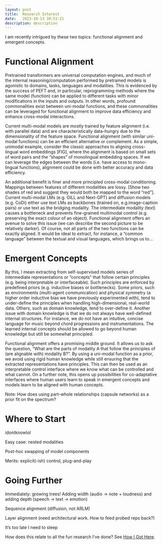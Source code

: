 ```yaml
---
layout: post
title:  Research Interest
date:   2023-10-13 10:51:21
description: description
---
```

I am recently intrigued by these two topics: functional alignment and emergent concepts.

# Functional Alignment

Pretrained transformers are universal computation engines, and much of the internal reasoning/computation performed by pretrained models is agonistic to domains, tasks, languages and modalities. This is evidenced by the success of PEFT and, in particular, reprogramming methods where the same model (function) can be applied to different tasks with minor modifications in the inputs and outputs. In other words, profound commonalities exist between uni-modal functions, and these commonalities can be leveraged for functional alignment to improve data efficiency and enhance cross-modal interactions.

Current multi-modal models are mostly trained by feature alignment (i.e. with parallel data) and are characteristically data-hungry due to the dimensionality of the feature space. Functional alignment (with similar uni-modal functions) can be an efficient alternative or complement. As a simple, unimodal example, consider the classic approaches to aligning cross-lingual word embeddings [FIG], where the alignment is based on small sets of word pairs and the “shapes” of monolingual embedding spaces. If we can leverage the edges between the words (i.e. have access to mono-lingual functions), alignment could be done with better accuracy and data efficiency.

An additional benefit is finer and more principled cross-modal conditioning. Mappings between features of different modalities are lossy. [Show two shades of red and suggest they would both be mapped to the word “red”]. Current multi-modal LMs (e.g. GILL and Next-GPT) and diffusion models (e.g. CoDi) either use text LMs as backbones (trained on, e.g.image-caption pairs) or use text as the bridging modality. The intermediate modality (text) causes a bottleneck and prevents fine-grained multimodal control (e.g. preserving the exact colour of an object). Functional alignment offers an avenue to solve this issue (we can describe the second picture to be relatively darker). Of course, not all parts of the two functions can be exactly aligned. It would be ideal to extract, for instance, a “common language” between the textual and visual languages, which brings us to…

# Emergent Concepts

By this, I mean extracting from self-supervised models series of intermediate representations or “concepts” that follow certain principles (e.g. being interpretable or interfaceable). Such principles are enforced by predefined priors (e.g. inductive biases or bottlenecks). Some priors, such as environments (multi-agent communication) and physical symmetry (a higher order inductive bias we have previously experimented with), tend to under-define the principles when handling high-dimensional, real-world data. Others, such as domain knowledge, tend to over-define it. Another issue with domain knowledge is that we do not always have well-defined internal structures. For instance, we do not have an intuitive, concise language for music beyond chord progressions and instrumentations. The learned internal concepts should be allowed to go beyond human knowledge but still be somewhat principled.

Functional alignment offers a promising middle ground. It allows us to ask the question, “What are the parts of modality A that follow the principles of (are alignable with) modality B?”. By using a uni-modal function as a prior, we avoid using rigid human knowledge while still ensuring that the extracted representations have principles. This can then be used as an interpretable control interface where we know what can be controlled and what cannot. On a further note, this opens up possibilities for co-adaptative interfaces where human users learn to speak in emergent concepts and models learn to be aligned with human concepts.

Note: How does using part-whole relationships (capsule networks) as a prior fit on the spectrum?

# Where to Start

idontknowlol

Easy case: nested modalities

Post-hoc swapping of model components

Merits: explicit(-ish) control, plug-and-play

# Going Further

Immediately: growing trees! Adding width (audio -> note + loudness) and adding depth (speech -> text -> emotion)

Sequence alignment (diffusion, not ARLM)

Layer alignment (need architectural work. How to feed probed reps back?)

It’s too late I need to sleep

How does this relate to all the fun research I've done? See <a href="../how-i-got-here">How I Got Here</a>.
